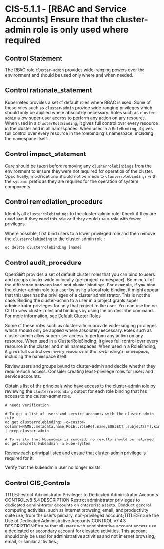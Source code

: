 # CIS-5.1.1 - \[RBAC and Service Accounts\] Ensure that the cluster-admin role is only used where required

## Control Statement

The RBAC role `cluster-admin` provides wide-ranging powers over the environment and should be used only where and when needed.

## Control rationale_statement

Kubernetes provides a set of default roles where RBAC is used. Some of these roles such as `cluster-admin` provide wide-ranging privileges which should only be applied where absolutely necessary. Roles such as `cluster-admin` allow super-user access to perform any action on any resource. When used in a `ClusterRoleBinding`, it gives full control over every resource in the cluster and in all namespaces. When used in a `RoleBinding`, it gives full control over every resource in the rolebinding's namespace, including the namespace itself.

## Control impact_statement

Care should be taken before removing any `clusterrolebindings` from the environment to ensure they were not required for operation of the cluster. Specifically, modifications should not be made to `clusterrolebindings` with the `system:` prefix as they are required for the operation of system components.

## Control remediation_procedure

Identify all `clusterrolebindings` to the cluster-admin role. Check if they are used and if they need this role or if they could use a role with fewer privileges.

Where possible, first bind users to a lower privileged role and then remove the `clusterrolebinding` to the cluster-admin role :

```
oc delete clusterrolebinding [name]
```

## Control audit_procedure

OpenShift provides a set of default cluster roles that you can bind to users and groups cluster-wide or locally (per project namespace). Be mindful of the difference between local and cluster bindings. For example, if you bind the cluster-admin role to a user by using a local role binding, it might appear that this user has the privileges of a cluster administrator. This is not the case. Binding the cluster-admin to a user in a project grants super administrator privileges for only that project to the user. You can use the oc CLI to view cluster roles and bindings by using the oc describe command. For more information, see [Default Cluster Roles](https://docs.openshift.com/container-platform/4.4/authentication/using-rbac.html#default-roles_using-rbac)

Some of these roles such as cluster-admin provide wide-ranging privileges which should only be applied where absolutely necessary. Roles such as cluster-admin allow super-user access to perform any action on any resource. When used in a ClusterRoleBinding, it gives full control over every resource in the cluster and in all namespaces. When used in a RoleBinding, it gives full control over every resource in the rolebinding's namespace, including the namespace itself.

Review users and groups bound to cluster-admin and decide whether they require such access. Consider creating least-privilege roles for users and service accounts.

Obtain a list of the principals who have access to the cluster-admin role by reviewing the `clusterrolebinding` output for each role binding that has access to the cluster-admin role.

```
# needs verification

# To get a list of users and service accounts with the cluster-admin role
oc get clusterrolebindings -o=custom-columns=NAME:.metadata.name,ROLE:.roleRef.name,SUBJECT:.subjects[*].kind | grep cluster-admin

# To verity that kbueadmin is removed, no results should be returned
oc get secrets kubeadmin -n kube-system
```

Review each principal listed and ensure that cluster-admin privilege is required for it.

Verify that the kubeadmin user no longer exists.

## Control CIS_Controls

TITLE:Restrict Administrator Privileges to Dedicated Administrator Accounts CONTROL:v8 5.4 DESCRIPTION:Restrict administrator privileges to dedicated administrator accounts on enterprise assets. Conduct general computing activities, such as internet browsing, email, and productivity suite use, from the user’s primary, non-privileged account.;TITLE:Ensure the Use of Dedicated Administrative Accounts CONTROL:v7 4.3 DESCRIPTION:Ensure that all users with administrative account access use a dedicated or secondary account for elevated activities. This account should only be used for administrative activities and not internet browsing, email, or similar activities.;

